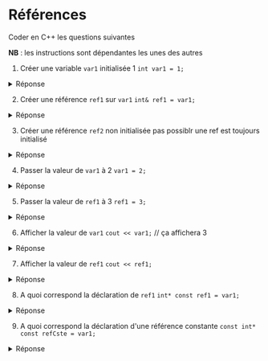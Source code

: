 # Références

Coder en C++ les questions suivantes

**NB** : les instructions sont dépendantes les unes des autres

1) Créer une variable `var1` initialisée 1
`int var1 = 1;`

<details>
<summary>Réponse</summary>

`int var1 = 1;`

</details>

2) Créer une référence `ref1` sur `var1`
`int& ref1 = var1;`

<details>
<summary>Réponse</summary>

`int& ref1 = var1;`

</details>

3) Créer une référence `ref2` non initialisée
pas possiblr une ref est toujours initialisé

<details>
<summary>Réponse</summary>

Pas possible, une référence est toujours initialisée

</details>

4) Passer la valeur de `var1` à 2
`var1 = 2;`

<details>
<summary>Réponse</summary>

`var1 = 2;`

</details>

5) Passer la valeur de `ref1` à 3
`ref1 = 3;`

<details>
<summary>Réponse</summary>

`ref1 = 3;`

</details>

6) Afficher la valeur de `var1`
`cout << var1;` // ça affichera 3

<details>
<summary>Réponse</summary>

`cout << var1; // => 3`

</details>

7) Afficher la valeur de `ref1`
`cout << ref1;`

<details>
<summary>Réponse</summary>

`cout << ref1; // => 3` // au contraire des pointeurs, aucune syntaxe particulière

</details>

8) A quoi correspond la déclaration de `ref1`
`int* const ref1 = var1;`

<details>
<summary>Réponse</summary>

`int* const ref1 = &var1`

</details>

9) A quoi correspond la déclaration d'une référence constante
`const int* const refCste = var1;`

<details>
<summary>Réponse</summary>

`const int* const refCste = &var1`

</details>

